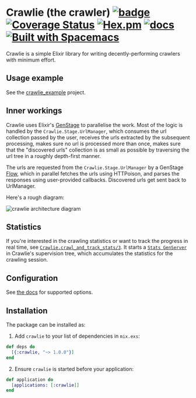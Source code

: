 # Crawlie (the crawler) [![badge](https://travis-ci.org/nietaki/crawlie.svg?branch=master)](https://travis-ci.org/nietaki/crawlie) [![Coverage Status](https://coveralls.io/repos/github/nietaki/crawlie/badge.svg?branch=master)](https://coveralls.io/github/nietaki/crawlie?branch=master) [![Hex.pm](https://img.shields.io/hexpm/v/crawlie.svg)](https://hex.pm/packages/crawlie) [![docs](https://img.shields.io/badge/docs-hexdocs-yellow.svg)](https://hexdocs.pm/crawlie/) [![Built with Spacemacs](https://cdn.rawgit.com/syl20bnr/spacemacs/442d025779da2f62fc86c2082703697714db6514/assets/spacemacs-badge.svg)](http://spacemacs.org)


Crawlie is a simple Elixir library for writing decently-performing crawlers with minimum effort.

## Usage example

See the [crawlie_example](https://github.com/nietaki/crawlie_example) project.

## Inner workings

Crawlie uses Elixir's [GenStage](https://github.com/elixir-lang/gen_stage) to parallelise
the work. Most of the logic is handled by the `Crawlie.Stage.UrlManager`, which consumes the url collection passed by the user, receives the urls extracted by the subsequent processing, makes sure no url is processed more than once, makes sure that the "discovered urls" collection is as small as possible by traversing the url tree in a roughly depth-first manner.

The urls are requested from the `Crawlie.Stage.UrlManager` by a GenStage [Flow](https://hexdocs.pm/flow/Flow.html#content), which in parallel
fetches the urls using HTTPoison, and parses the responses using user-provided callbacks. Discovered urls get sent back to UrlManager.

Here's a rough diagram:

![crawlie architecture diagram](assets/crawlie_arch_v0.2.0.png)

## Statistics

If you're interested in the crawling statistics or want to track the progress in real time, see [`Crawlie.crawl_and_track_stats/3`](https://hexdocs.pm/crawlie/Crawlie.html#crawl_and_track_stats/3). It starts a [`Stats GenServer`](https://hexdocs.pm/crawlie/Crawlie.Stats.Server.html) in Crawlie's supervision tree, which accumulates the statistics for the crawling session.

## Configuration

See [the docs](https://hexdocs.pm/crawlie/Crawlie.html#crawl/3) for supported options.

## Installation

The package can be installed as:

  1. Add `crawlie` to your list of dependencies in `mix.exs`:

```elixir
def deps do
  [{:crawlie, "~> 1.0.0"}]
end
```

  2. Ensure `crawlie` is started before your application:

```elixir
def application do
  [applications: [:crawlie]]
end
```
